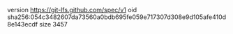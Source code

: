 version https://git-lfs.github.com/spec/v1
oid sha256:054c3482607da73560a0bdb695fe059e717307d308e9d105afe410d8e143ecdf
size 3457
